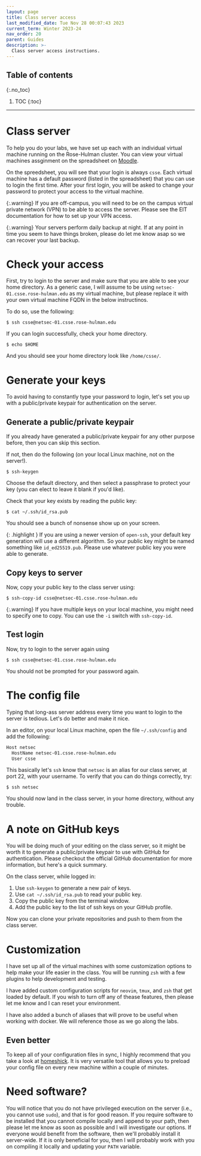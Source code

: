 ```yaml
---
layout: page
title: Class server access
last_modified_date: Tue Nov 28 00:07:43 2023
current_term: Winter 2023-24
nav_order: 20
parent: Guides
description: >-
  Class server access instructions.
---
```


## Table of contents
{:.no_toc}

1. TOC
{:toc}

---

# Class server

<!--
To help you do your labs, we have a created a somewhat beefy server to host your
virtual networks. You can reach that server at `netsec-01.csse.rose-hulman.edu`
via `ssh` on port 22. To login, you can use your Rose-Hulman credentials. It is
preferable if you set up password-less access via public/private key
authorization.
-->

To help you do your labs, we have set up each with an individual virtual
machine running on the Rose-Hulman cluster. You can view your virtual machines
assginment on the spreadsheet on [Moodle]({{site.moodle_link}}).

On the spreedsheet, you will see that your login is always `csse`. Each virtual
machine has a default password (listed in the spreadsheet) that you can use to
login the first time. After your first login, you will be asked to change your
password to protect your access to the virtual machine.

{:.warning}
If you are off-campus, you will need to be on the campus virtual private network
(VPN) to be able to access the server. Please see the EIT documentation for how
to set up your VPN access.

{:.warning}
Your servers perform daily backup at night. If at any point in time you seem to
have things broken, please do let me know asap so we can recover your last
backup.

# Check your access

First, try to login to the server and make sure that you are able to see your
home directory. As a generic case, I will assume to be using
`netsec-01.csse.rose-hulman.edu` as my virtual machine, but please replace it
with your own virtual machine FQDN in the below instructinos.

To do so, use the following:

  ```shell
  $ ssh csse@netsec-01.csse.rose-hulman.edu
  ```

If you can login successfully, check your home directory.

  ```shell
  $ echo $HOME
  ```
And you should see your home directory look like `/home/csse/`.

# Generate your keys

To avoid having to constantly type your password to login, let's set you up
with a public/private keypair for authentication on the server.

## Generate a public/private keypair

If you already have generated a public/private keypair for any other purpose
before, then you can skip this section.

If not, then do the following (on your local Linux machine, not on the server!).

  ```shell
  $ ssh-keygen
  ```

Choose the default directory, and then select a passphrase to protect your key
(you can elect to leave it blank if you'd like).

Check that your key exists by reading the public key:

  ```shell
  $ cat ~/.ssh/id_rsa.pub
  ```

You should see a bunch of nonsense show up on your screen.

{: .highlight }
If you are using a newer version of `open-ssh`, your default key generation
will use a different algorithm. So your public key might be named something
like `id_ed25519.pub`. Please use whatever public key you were able to
generate.

## Copy keys to server

Now, copy your public key to the class server using:

  ```shell
  $ ssh-copy-id csse@netsec-01.csse.rose-hulman.edu
  ```

{:.warning}
If you have multiple keys on your local machine, you might need to specify one
to copy. You can use the `-i` switch with `ssh-copy-id`.

## Test login

Now, try to login to the server again using

  ```shell
  $ ssh csse@netsec-01.csse.rose-hulman.edu
  ```

You should not be prompted for your password again.

# The config file

Typing that long-ass server address every time you want to login to the server
is tedious. Let's do better and make it nice.

In an editor, on your local Linux machine, open the file `~/.ssh/config` and add
the following:

  ```txt
  Host netsec
    HostName netsec-01.csse.rose-hulman.edu
    User csse
  ```

This basically let's `ssh` know that `netsec` is an alias for our class server,
at port 22, with your username. To verify that you can do things correctly, try:

  ```shell
  $ ssh netsec
  ```

You should now land in the class server, in your home directory, without any
trouble.

# A note on GitHub keys

You will be doing much of your editing on the class server, so it might be worth
it to generate a public/private keypair to use with GitHub for authentication.
Please checkout the official GitHub documentation for more information, but
here's a quick summary.

On the class server, while logged in:

1. Use `ssh-keygen` to generate a new pair of keys.
2. Use `cat ~/.ssh/id_rsa.pub` to read your public key.
3. Copy the public key from the terminal window.
4. Add the public key to the list of ssh keys on your GitHub profile.

Now you can clone your private repositories and push to them from the class
server.

# Customization

I have set up all of the virtual machines with some customization options to
help make your life easier in the class. You will be running `zsh` with a few
plugins to help development and testing.

I have added custom configuration scripts for `neovim`, `tmux`, and `zsh` that
get loaded by default. If you wish to turn off any of thease features, then
please let me know and I can reset your environment.

I have also added a bunch of aliases that will prove to be useful when working
with docker. We will reference those as we go along the labs.

<!-- TODO: Add stuff about the tmux files and neovim/vim configurations. -->

<!--
# Get your config files

Finally, let's get your `vimrc` and `tmux.conf` files on the server. If you
already use your own, feel free to customize your home shell as you see fit. If
you'd like to use the minimal ones I provide, follow the steps below.

## Getting `vimrc`

Get the `vim` config file and place it in your home directory on your server
home.

  ```shell
  $ wget -O ~/.vimrc https://www.rose-hulman.edu/class/csse/csse332/current/assets/files/vimrc
  ```

You should be good to use `vim`.

## Getting `tmux.conf`

Similarly, let's grab the default `tmux` config onto the server home directory.

  ```shell
  $ wget -O ~/.tmux.conf https://netsos.csse.rose-hulman.edu/courses/netsec/assets/files/tmux.conf
  ```
-->

## Even better

To keep all of your configuration files in sync, I highly recommend that you
take a look at [homeshick](https://github.com/andsens/homeshick). It is very
versatile tool that allows you to preload your config file on every new machine
within a couple of minutes.

# Need software?

You will notice that you do not have privileged execution on the server (i.e.,
you cannot use `sudo`), and that is for good reason. If you require software to
be installed that you cannot compile locally and append to your path, then
please let me know as soon as possible and I will investigate our options. If
everyone would benefit from the software, then we'll probably install it
server-wide. If it is only beneficial for you, then I will probably work with
you on compiling it locally and updating your `PATH` variable.

